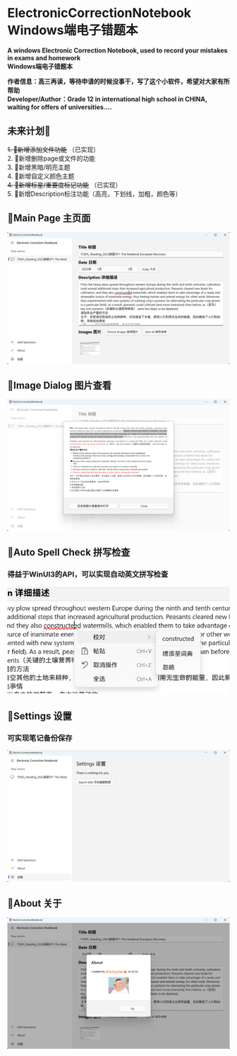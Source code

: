 # ElectronicCorrectionNotebook Windows端电子错题本
**A windows Electronic Correction Notebook, used to record your mistakes in exams and homework   
Windows端电子错题本**

**作者信息：高三再读，等待申请的时候没事干，写了这个小软件，希望对大家有所帮助**   
**Developer/Author：Grade 12 in international high school in CHINA, waiting for offers of universities....**

## 未来计划🚩   
~~1. 🎁新增添加文件功能~~   （已实现）   
2. 🎁新增删除page或文件的功能  
3. 🎁新增黑暗/明亮主题   
4. 🎁新增自定义颜色主题   
~~4. 🎁新增标星/重要度标记功能~~ （已实现）    
5. 🎁新增Description标注功能（高亮，下划线，加粗，颜色等）   

## 🎁Main Page 主页面
![image](gitImage/page1.png)

## 🎁Image Dialog 图片查看
![image](gitImage/imageDialog1.png)

## 🎁Auto Spell Check 拼写检查
### 得益于WinUI3的API，可以实现自动英文拼写检查
![image](gitImage/correction1.png)

## 🎁Settings 设置
### 可实现笔记备份保存
![image](gitImage/settingExport1.png)

## 🎁About 关于
![image](gitImage/about1.png)
